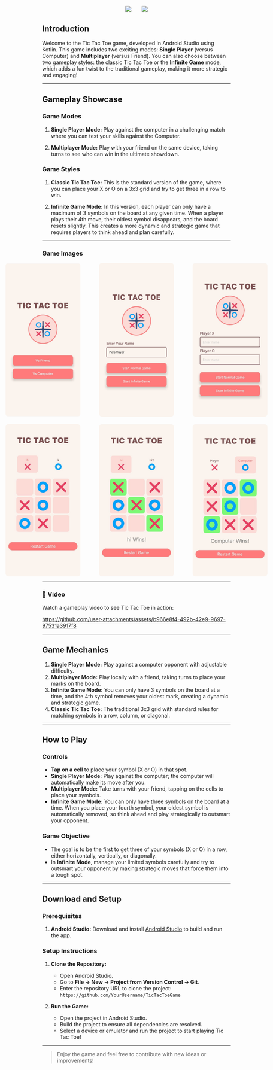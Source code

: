 <p align="center">
  <img src="https://github.com/Guneet-Pal-Singh/TickTackToe/raw/502079994b5600f80e900bfb8b80494367a26796/TicTacToeImages/logo.png" height="125"/>
  &nbsp;&nbsp;&nbsp;&nbsp;&nbsp;
  <img src="https://github.com/Guneet-Pal-Singh/TicTacToe/blob/34a7500fd3ece3db47d34f86d09ae0dcc2b785ed/TicTacToeImages/text_tictactoe-removebg-preview.png" height="125"/>
</p>



## Introduction

Welcome to the Tic Tac Toe game, developed in Android Studio using Kotlin. This game includes two exciting modes: **Single Player** (versus Computer) and **Multiplayer** (versus Friend). You can also choose between two gameplay styles: the classic Tic Tac Toe or the **Infinite Game** mode, which adds a fun twist to the traditional gameplay, making it more strategic and engaging!

---

## Gameplay Showcase

### Game Modes

1. **Single Player Mode:** Play against the computer in a challenging match where you can test your skills against the Computer.

2. **Multiplayer Mode:** Play with your friend on the same device, taking turns to see who can win in the ultimate showdown.

### Game Styles

1. **Classic Tic Tac Toe:** This is the standard version of the game, where you can place your X or O on a 3x3 grid and try to get three in a row to win.

2. **Infinite Game Mode:** In this version, each player can only have a maximum of 3 symbols on the board at any given time. When a player plays their 4th move, their oldest symbol disappears, and the board resets slightly. This creates a more dynamic and strategic game that requires players to think ahead and plan carefully.

---

### Game Images

<div style="display: flex; justify-content: center; gap: 50px; margin-bottom: 20px;">
  <img src="TicTacToeImages/img1.jpg" width="200" style="border-radius: 8px;">
  <img src="TicTacToeImages/img8.jpg" width="200" style="border-radius: 8px;">
  <img src="TicTacToeImages/img2.jpg" width="200" style="border-radius: 8px;">
</div>

<div style="display: flex; justify-content: center; gap: 50px;">
  <img src="TicTacToeImages/img4.jpg" width="200" style="border-radius: 8px;">
  <img src="TicTacToeImages/img3.jpg" width="200" style="border-radius: 8px;">
  <img src="TicTacToeImages/img6.jpg" width="200" style="border-radius: 8px;">
</div>


---

### 🎥 Video

Watch a gameplay video to see Tic Tac Toe in action:

https://github.com/user-attachments/assets/b966e8f4-492b-42e9-9697-97531a3917f8


---

## Game Mechanics

1. **Single Player Mode:** Play against a computer opponent with adjustable difficulty.  
2. **Multiplayer Mode:** Play locally with a friend, taking turns to place your marks on the board.  
3. **Infinite Game Mode:** You can only have 3 symbols on the board at a time, and the 4th symbol removes your oldest mark, creating a dynamic and strategic game.  
4. **Classic Tic Tac Toe:** The traditional 3x3 grid with standard rules for matching symbols in a row, column, or diagonal.  

---

## How to Play

### Controls

- **Tap on a cell** to place your symbol (X or O) in that spot.
- **Single Player Mode:** Play against the computer; the computer will automatically make its move after you.
- **Multiplayer Mode:** Take turns with your friend, tapping on the cells to place your symbols.
- **Infinite Game Mode:** You can only have three symbols on the board at a time. When you place your fourth symbol, your oldest symbol is automatically removed, so think ahead and play strategically to outsmart your opponent.

### Game Objective

- The goal is to be the first to get three of your symbols (X or O) in a row, either horizontally, vertically, or diagonally.
- In **Infinite Mode**, manage your limited symbols carefully and try to outsmart your opponent by making strategic moves that force them into a tough spot.

---

## Download and Setup

### Prerequisites

1. **Android Studio:** Download and install [Android Studio](https://developer.android.com/studio) to build and run the app.

### Setup Instructions

1. **Clone the Repository:**
   - Open Android Studio.
   - Go to **File -> New -> Project from Version Control -> Git**.
   - Enter the repository URL to clone the project:  
     `https://github.com/YourUsername/TicTacToeGame`
   
2. **Run the Game:**
   - Open the project in Android Studio.
   - Build the project to ensure all dependencies are resolved.
   - Select a device or emulator and run the project to start playing Tic Tac Toe!

---

> Enjoy the game and feel free to contribute with new ideas or improvements!
